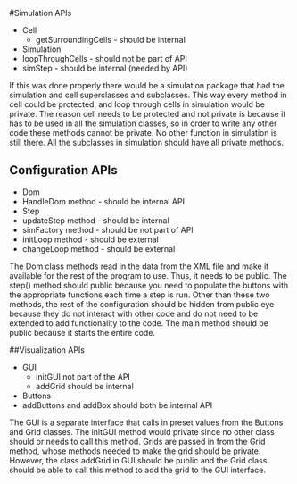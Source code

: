 #Simulation APIs
 - Cell
	 -  getSurroundingCells - should be internal
 - Simulation
- loopThroughCells - should not be part of API
- simStep - should be internal (needed by API)

If this was done properly there would be a simulation package that had the simulation and cell superclasses and subclasses.  This way every method in cell could be protected, and loop through cells in simulation would be private.  The reason cell needs to be protected and not private is because it has to be used in all  the simulation classes, so in order to write any other code these methods cannot be private. No other function in simulation is still there.  All the subclasses in simulation should have all private methods.

## Configuration APIs
 - Dom
- HandleDom method - should be internal API
 - Step
- updateStep method - should be internal
- simFactory method - should be not part of API
- initLoop method - should be external
- changeLoop method - should be external

The Dom class methods read in the data from the XML file and make it available for the rest of the program to use. Thus, it needs to be public. 
The step() method should public because you need to populate the buttons with the appropriate functions each time a step is run. Other than these two methods, the rest of the configuration should be hidden from public eye because they do not interact with other code and do not need to be extended to add functionality to the code.
The main method should be public because it starts the entire code.

##Visualization APIs
 - GUI
	 - initGUI not part of the API
	 - addGrid should be internal
 - Buttons
- addButtons and addBox should both be internal API

The GUI is a separate interface that calls in preset values from the Buttons and Grid classes. The initGUI method would private since no other class should or needs to call this method. Grids are passed in from the Grid method, whose methods needed to make the grid should be private. However, the class addGrid in GUI should be public and the Grid class should be able to call this method to add the grid to the GUI interface.
